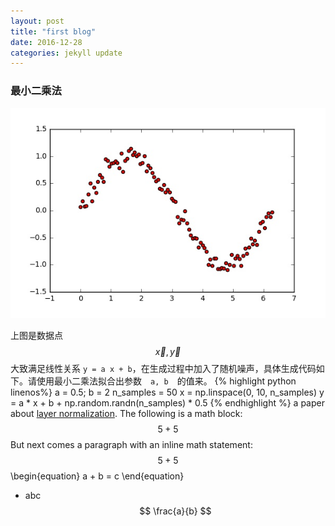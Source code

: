 ```yaml
---
layout: post
title: "first blog"
date: 2016-12-28
categories: jekyll update
---
```

### 最小二乘法
![sin_fitting](/assets/images/sin.jpg)

上图是数据点 $$\vec x, \vec y$$ 大致满足线性关系 `y = a x + b`，在生成过程中加入了随机噪声，具体生成代码如下。请使用最小二乘法拟合出参数　`a, b`　的值来。
{% highlight python linenos%}
a = 0.5; b = 2
n_samples = 50
x = np.linspace(0, 10, n_samples)
y = a * x + b + np.random.randn(n_samples) * 0.5
{% endhighlight %}
a paper about [layer normalization](/assets/Layer_Normalization.pdf).
The following is a math block:
$$ 5 + 5 $$
But next comes a paragraph with an inline math statement:
$$ 5 + 5 $$
\begin{equation}
a + b = c
\end{equation}

* abc 
$$ \frac{a}{b} $$
